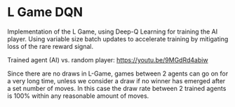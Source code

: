 # L Game DQN

Implementation of the L Game, using Deep-Q Learning for training the AI player. Using variable size batch updates to accelerate training by mitigating loss of the rare reward signal.

Trained agent (AI) vs. random player:
https://youtu.be/9MGdRd4abiw

Since there are no draws in L-Game, games between 2 agents can go on for a very long time, unless we consider a draw if no winner has emerged after a set number of moves. In this case the draw rate between 2 trained agents is 100% within any reasonable amount of moves.




